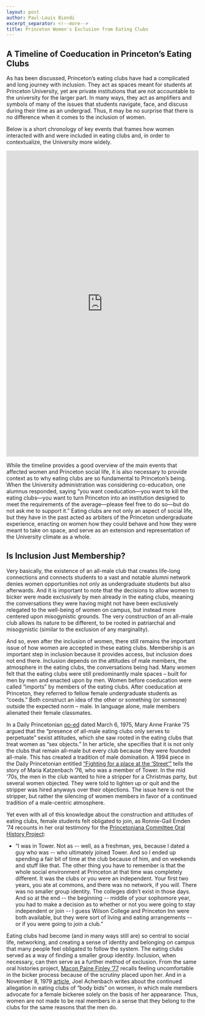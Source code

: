 ```yaml
---
layout: post
author: Paul-Louis Biondi
excerpt_separator: <!--more-->
title: Princeton Women's Exclusion from Eating Clubs
---
```


## A Timeline of Coeducation in Princeton’s Eating Clubs

As has been discussed, Princeton’s eating clubs have had a complicated and long journey with inclusion. They act as spaces meant for students at Princeton University, yet are private institutions that are not accountable to the university for the larger part. In many ways, they act as amplifiers and symbols of many of the issues that students navigate, face, and discuss during their time as an undergrad. Thus, it may be no surprise that there is no difference when it comes to the inclusion of women.

Below is a short chronology of key events that frames how women interacted with and were included in eating clubs and, in order to contextualize, the University more widely.


<iframe src="https://timemapper.okfnlabs.org/louisbiondi/coeds-in-the-eating-clubs?embed=1" frameborder="0" style="border: none;" width="100%" height="800;"></iframe>

<!--more-->

While the timeline provides a good overview of the main events that affected women and Princeton social life, it is also necessary to provide context as to why eating clubs are so fundamental to Princeton’s being. When the University administration was considering co-education, one alumnus responded, saying “you want coeducation—you want to kill the eating clubs—you want to turn Princeton into an institution designed to meet the requirements of the average—please feel free to do so—but do not ask me to support it.” Eating clubs are not only an aspect of social life, but they have in the past acted as arbiters of the Princeton undergraduate experience, enacting on women how they could behave and how they were meant to take on space, and serve as an extension and representation of the University climate as a whole.

## Is Inclusion Just Membership?

Very basically, the existence of an all-male club that creates life-long connections and connects students to a vast and notable alumni network denies women opportunities not only as undergraduate students but also afterwards. And it is important to note that the decisions to allow women to bicker were made exclusively by men already in the eating clubs, meaning the conversations they were having might not have been exclusively relegated to the well-being of women on campus, but instead more centered upon misogynistic grounds. The very construction of an all-male club allows its nature to be different, to be rooted in patriarchal and misogynistic (similar to the exclusion of any marginality).

And so, even after the inclusion of women, there still remains the important issue of how women are accepted in these eating clubs. Membership is an important step in inclusion because it provides access, but inclusion does not end there. Inclusion depends on the attitudes of male members, the atmosphere in the eating clubs, the conversations being had. Many women felt that the eating clubs were still predominantly male spaces – built for men by men and enacted upon by men. Women before coeducation were called “imports” by members of the eating clubs. After coeducation at Princeton, they referred to fellow female undergraduate students as “coeds.” Both construct an idea of the other or something (or someone) outside the expected norm – male. In language alone, male members alienated their female classmates.

In a Daily Princetonian [op-ed](https://theprince.princeton.edu/princetonperiodicals/?a=d&d=Princetonian19750306-01.2.12&e=-------en-20--1--txt-txIN-------) dated March 6, 1975, Mary Anne Franke ’75 argued that the “presence of all-male eating clubs only serves to perpetuate” sexist attitudes, which she saw rooted in the eating clubs that treat women as “sex objects.” In her article, she specifies that it is not only the clubs that remain all-male but every club because they were founded all-male. This has created a tradition of male domination. A 1994 piece in the Daily Princetonian entitled [“Fighting for a place at the ‘Street’”](https://theprince.princeton.edu/princetonperiodicals/?a=d&d=Princetonian19941108-01.2.2&srpos=1&e=------199-en-20--1--txt-txIN-fighting+for+a+place+at+the+street----1994--) tells the story of Maria Katzenbach ’76, who was a member of Tower. In the mid ‘70s, the men in the club wanted to hire a stripper for a Christmas party, but several women objected. They were told to lighten up or quit and the stripper was hired anyways over their objections. The issue here is not the stripper, but rather the silencing of women members in favor of a continued tradition of a male-centric atmosphere.

Yet even with all of this knowledge about the construction and attitudes of eating clubs, female students felt obligated to join, as Ronnie-Gail Emden ’74 recounts in her oral testimony for the [Princetoniana Committee Oral History Project](https://findingaids.princeton.edu/catalog/AC259_c012):
* “I was in Tower. Not as -- well, as a freshman, yes, because I dated a guy who was -- who ultimately joined Tower. And so I ended up spending a fair bit of time at the club because of him, and on weekends and stuff like that. The other thing you have to remember is that the whole social environment at Princeton at that time was completely different. It was the clubs or you were an independent. Your first two years, you ate at commons, and there was no network, if you will. There was no smaller group identity. The colleges didn’t exist in those days. And so at the end -- the beginning -- middle of your sophomore year, you had to make a decision as to whether or not you were going to stay independent or join -- I guess Wilson College and Princeton Inn were both available, but they were sort of living and eating arrangements -- or if you were going to join a club.”

Eating clubs had become (and in many ways still are) so central to social life, networking, and creating a sense of identity and belonging on campus that many people feel obligated to follow the system. The eating clubs served as a way of finding a smaller group identity. Inclusion, when necessary, can then serve as a further method of exclusion. From the same oral histories project, [Macon Paine Finley ’77](https://findingaids.princeton.edu/catalog/AC259_c014) recalls feeling uncomfortable in the bicker process because of the scrutiny placed upon her. And in a November 8, 1979 [article](https://theprince.princeton.edu/princetonperiodicals/?a=d&d=Princetonian19791108-02.2.11&e=------199-en-20--1--txt-txIN-fighting+for+a+place+at+the+street----1994--), Joel Achenbach writes about the continued allegation in eating clubs of “body bids” on women, in which male members advocate for a female bickeree solely on the basis of her appearance. Thus, women are not made to be real members in a sense that they belong to the clubs for the same reasons that the men do.
